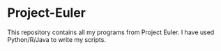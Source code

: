 Project-Euler
=============

This repository contains all my programs from Project Euler.
I have used Python/R/Java to write my scripts.
